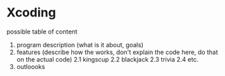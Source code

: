 # Xcoding

possible table of content
1. program description (what is it about, goals)
2. features (describe how the works, don't explain the code here, do that on the actual code)
   2.1 kingscup
   2.2 blackjack
   2.3 trivia
   2.4 etc.
3. outloooks 
